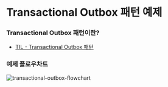 # Transactional Outbox 패턴 예제
### Transactional Outbox 패턴이란?
- [TIL - Transactional Outbox 패턴](https://github.com/lgm1007/TIL/blob/master/Software%20Architecture/Architecture%20Pattern/Transactional%20Outbox%20%ED%8C%A8%ED%84%B4.md)

### 예제 플로우차트
![transactional-outbox-flowchart](https://github.com/user-attachments/assets/1c066f2d-c3fd-406b-97b0-f4469f0524b0)
